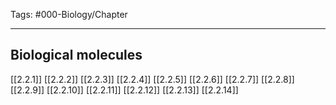 Tags: #000-Biology/Chapter 

---
## Biological molecules
[[2.2.1]]
[[2.2.2]]
[[2.2.3]]
[[2.2.4]]
[[2.2.5]]
[[2.2.6]]
[[2.2.7]]
[[2.2.8]]
[[2.2.9]]
[[2.2.10]]
[[2.2.11]]
[[2.2.12]]
[[2.2.13]]
[[2.2.14]]

